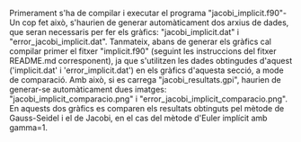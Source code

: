 Primerament s'ha de compilar i executar el programa "jacobi_implicit.f90"- Un cop fet això, s'haurien de generar automàticament dos arxius de dades, que seran necessaris per fer els gràfics: "jacobi_implicit.dat" i "error_jacobi_implicit.dat".
Tanmateix, abans de generar els gràfics cal compilar primer el fitxer "implicit.f90" (seguint les instruccions del fitxer README.md corresponent), ja que s'utilitzen les dades obtingudes d'aquest ('implicit.dat' i 'error_implicit.dat') en els gràfics d'aquesta secció, a mode de comparació.
Amb això, si es carrega "jacobi_resultats.gpi", haurien de generar-se automàticament dues imatges: "jacobi_implicit_comparacio.png" i "error_jacobi_implicit_comparacio.png". En aquests dos gràfics es comparen els resultats obtinguts pel mètode de Gauss-Seidel i el de Jacobi, en el cas del mètode d'Euler implícit amb gamma=1.
